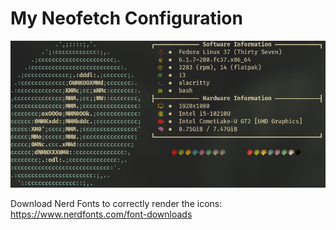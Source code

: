 # My Neofetch Configuration

![Screenshot](/images/screenshot.png)

Download Nerd Fonts to correctly render the icons: https://www.nerdfonts.com/font-downloads
